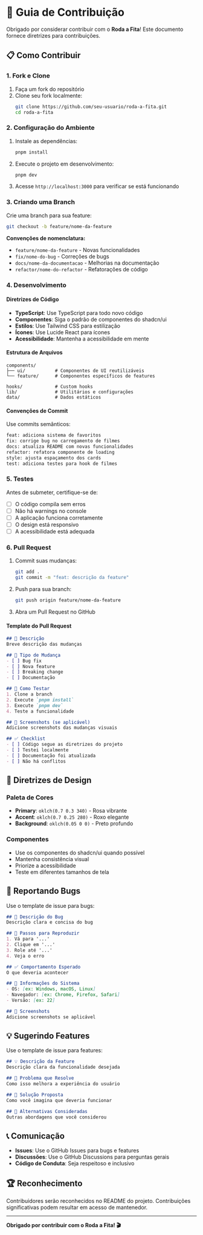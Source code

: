 # 🤝 Guia de Contribuição

Obrigado por considerar contribuir com o **Roda a Fita**! Este documento fornece diretrizes para contribuições.

## 📋 Como Contribuir

### 1. Fork e Clone

1. Faça um fork do repositório
2. Clone seu fork localmente:
   ```bash
   git clone https://github.com/seu-usuario/roda-a-fita.git
   cd roda-a-fita
   ```

### 2. Configuração do Ambiente

1. Instale as dependências:
   ```bash
   pnpm install
   ```

2. Execute o projeto em desenvolvimento:
   ```bash
   pnpm dev
   ```

3. Acesse `http://localhost:3000` para verificar se está funcionando

### 3. Criando uma Branch

Crie uma branch para sua feature:
```bash
git checkout -b feature/nome-da-feature
```

**Convenções de nomenclatura:**
- `feature/nome-da-feature` - Novas funcionalidades
- `fix/nome-do-bug` - Correções de bugs
- `docs/nome-da-documentacao` - Melhorias na documentação
- `refactor/nome-do-refactor` - Refatorações de código

### 4. Desenvolvimento

#### Diretrizes de Código

- **TypeScript**: Use TypeScript para todo novo código
- **Componentes**: Siga o padrão de componentes do shadcn/ui
- **Estilos**: Use Tailwind CSS para estilização
- **Ícones**: Use Lucide React para ícones
- **Acessibilidade**: Mantenha a acessibilidade em mente

#### Estrutura de Arquivos

```
components/
├── ui/           # Componentes de UI reutilizáveis
└── feature/      # Componentes específicos de features

hooks/            # Custom hooks
lib/              # Utilitários e configurações
data/             # Dados estáticos
```

#### Convenções de Commit

Use commits semânticos:
```bash
feat: adiciona sistema de favoritos
fix: corrige bug no carregamento de filmes
docs: atualiza README com novas funcionalidades
refactor: refatora componente de loading
style: ajusta espaçamento dos cards
test: adiciona testes para hook de filmes
```

### 5. Testes

Antes de submeter, certifique-se de:

- [ ] O código compila sem erros
- [ ] Não há warnings no console
- [ ] A aplicação funciona corretamente
- [ ] O design está responsivo
- [ ] A acessibilidade está adequada

### 6. Pull Request

1. Commit suas mudanças:
   ```bash
   git add .
   git commit -m "feat: descrição da feature"
   ```

2. Push para sua branch:
   ```bash
   git push origin feature/nome-da-feature
   ```

3. Abra um Pull Request no GitHub

#### Template do Pull Request

```markdown
## 📝 Descrição
Breve descrição das mudanças

## 🎯 Tipo de Mudança
- [ ] Bug fix
- [ ] Nova feature
- [ ] Breaking change
- [ ] Documentação

## 🧪 Como Testar
1. Clone a branch
2. Execute `pnpm install`
3. Execute `pnpm dev`
4. Teste a funcionalidade

## 📸 Screenshots (se aplicável)
Adicione screenshots das mudanças visuais

## ✅ Checklist
- [ ] Código segue as diretrizes do projeto
- [ ] Testei localmente
- [ ] Documentação foi atualizada
- [ ] Não há conflitos
```

## 🎨 Diretrizes de Design

### Paleta de Cores
- **Primary**: `oklch(0.7 0.3 340)` - Rosa vibrante
- **Accent**: `oklch(0.7 0.25 280)` - Roxo elegante
- **Background**: `oklch(0.05 0 0)` - Preto profundo

### Componentes
- Use os componentes do shadcn/ui quando possível
- Mantenha consistência visual
- Priorize a acessibilidade
- Teste em diferentes tamanhos de tela

## 🐛 Reportando Bugs

Use o template de issue para bugs:

```markdown
## 🐛 Descrição do Bug
Descrição clara e concisa do bug

## 🔄 Passos para Reproduzir
1. Vá para '...'
2. Clique em '...'
3. Role até '...'
4. Veja o erro

## ✅ Comportamento Esperado
O que deveria acontecer

## 📱 Informações do Sistema
- OS: [ex: Windows, macOS, Linux]
- Navegador: [ex: Chrome, Firefox, Safari]
- Versão: [ex: 22]

## 📸 Screenshots
Adicione screenshots se aplicável
```

## 💡 Sugerindo Features

Use o template de issue para features:

```markdown
## 💡 Descrição da Feature
Descrição clara da funcionalidade desejada

## 🎯 Problema que Resolve
Como isso melhora a experiência do usuário

## 💭 Solução Proposta
Como você imagina que deveria funcionar

## 🔄 Alternativas Consideradas
Outras abordagens que você considerou
```

## 📞 Comunicação

- **Issues**: Use o GitHub Issues para bugs e features
- **Discussões**: Use o GitHub Discussions para perguntas gerais
- **Código de Conduta**: Seja respeitoso e inclusivo

## 🏆 Reconhecimento

Contribuidores serão reconhecidos no README do projeto. Contribuições significativas podem resultar em acesso de mantenedor.

---

**Obrigado por contribuir com o Roda a Fita! 🎬**
